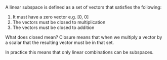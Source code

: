 A linear subspace is defined as a set of vectors that satisfies the following:

1. It must have a zero vector e.g. [0, 0]
2. The vectors must be closed to multiplication 
3. The vectors must be closed to addition

What does closed mean? Closure means that when we multiply a vector by a scalar that the resulting vector must be in that set.

In practice this means that only linear combinations can be subspaces.